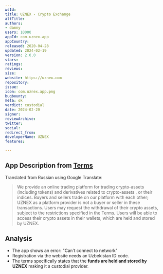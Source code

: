 ```yaml
---
wsId: 
title: UZNEX - Crypto Exchange
altTitle: 
authors:
- danny
users: 10000
appId: com.uznex.app
appCountry: 
released: 2020-04-28
updated: 2024-02-19
version: 2.0.0
stars: 
ratings: 
reviews: 
size: 
website: https://uznex.com
repository: 
issue: 
icon: com.uznex.app.png
bugbounty: 
meta: ok
verdict: custodial
date: 2024-02-20
signer: 
reviewArchive: 
twitter: 
social: 
redirect_from: 
developerName: UZNEX
features: 

---
```


## App Description from [Terms](https://uznex.com/term)

Translated from Russian using Google Translate:

> We provide an online trading platform for trading crypto-assets (including tokens) and derivatives related to crypto-assets , or their indices. Buyers and sellers trade on our platform with each other; UZNEX as a platform provider is not a buyer or seller in these transactions. Users may request the withdrawal of their crypto assets, subject to the restrictions specified in the Terms. Users will be able to access their crypto assets in their wallets, which are held and stored by UZNEX. 

## Analysis 

- The app shows an error: "Can't connect to network"
- Registration via the website needs an Uzbekistan ID code. 
- The terms specifically states that the **funds are held and stored by UZNEX** making it a custodial provider. 